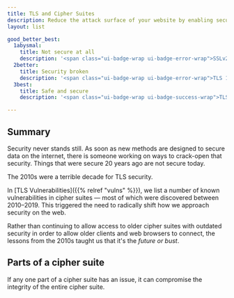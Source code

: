 ```yaml
---
title: TLS and Cipher Suites
description: Reduce the attack surface of your website by enabling secure handshakes
layout: list

good_better_best:
  1abysmal:
    title: Not secure at all
    description: '<span class="ui-badge-wrap ui-badge-error-wrap">SSLv2</span> <span class="ui-badge-wrap ui-badge-error-wrap">SSLv3</span>'
  2better:
    title: Security broken
    description: '<span class="ui-badge-wrap ui-badge-error-wrap">TLS 1.0</span> <span class="ui-badge-wrap ui-badge-error-wrap">TLS 1.1</span>'
  3best:
    title: Safe and secure
    description: '<span class="ui-badge-wrap ui-badge-success-wrap">TLS 1.2</span>+ <span class="ui-badge-wrap ui-badge-success-wrap">TLS 1.3</span>'

---
```


## Summary

Security never stands still. As soon as new methods are designed to secure data on the internet, there is someone working on ways to crack-open that security. Things that were secure 20 years ago are not secure today.

<p class="not-prose text-xl py-4 font-semibold">The 2010s were a terrible decade for TLS security.</p>

In [TLS Vulnerabilities]({{% relref "vulns" %}}), we list a number of known vulnerabilities in cipher suites — most of which were discovered between 2010–2019. This triggered the need to radically shift how we approach security on the web.

Rather than continuing to allow access to older cipher suites with outdated security in order to allow older clients and web browsers to connect, the lessons from the 2010s taught us that it's the _future or bust_.

## Parts of a cipher suite

If any one part of a cipher suite has an issue, it can compromise the integrity of the entire cipher suite.
